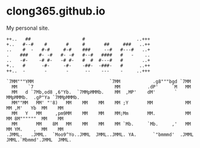 clong365.github.io
==================

My personal site.

                                                                                       
    ++..   ##                   #                   ..+++
    +..   #--#    #       #     #       ##     ###   ..++
    ..    #  -   #-#     #-#    ###     --#   #---#   ..+
    .    ###    #- -#   #- -#   #--#   ####   #   -    ..
    ..   -#-    -# #-   -# #-   #  #  #---#   #       ..+
    +..   #      -#-     -#-    -##-  -###-   #      ..++
    ++..  -       -       -      --    ---    -     ..+++
    
    `7MM"""YMM                            `7MM            .g8"""bgd `7MM                           
      MM    `7                              MM          .dP'     `M   MM                           
      MM   d `7Mb,od8 ,6"Yb.  `7MMpMMMb.    MM  ,MP'    dM'       `   MMpMMMb.  .gP"Ya `7MMpMMMb.  
      MM""MM   MM' "'8)   MM    MM    MM    MM ;Y       MM            MM    MM ,M'   Yb  MM    MM  
      MM   Y   MM     ,pm9MM    MM    MM    MM;Mm       MM.           MM    MM 8M""""""  MM    MM  
      MM       MM    8M   MM    MM    MM    MM `Mb.     `Mb.     ,'   MM    MM YM.    ,  MM    MM  
    .JMML.   .JMML.  `Moo9^Yo..JMML  JMML..JMML. YA.      `"bmmmd'  .JMML  JMML.`Mbmmd'.JMML  JMML.
